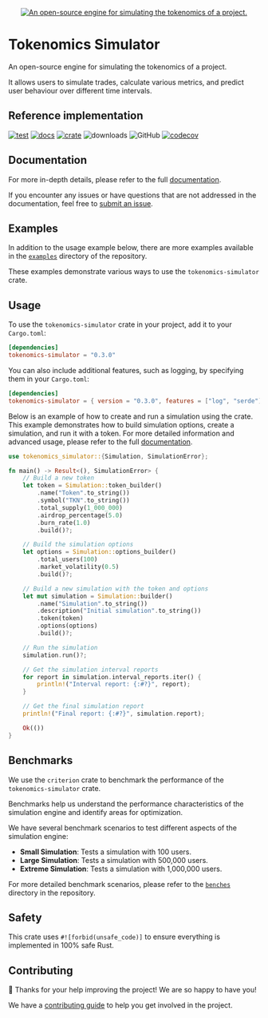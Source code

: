 <p align="center">
    <a href="https://simetrics.io" target="_blank">
          <picture><img src="https://github.com/user-attachments/assets/8030eaa1-e8be-49ea-9b8f-2636ad01326d" alt="An open-source engine for simulating the tokenomics of a project." style="width:auto;"></picture>
    </a>
</p>

# Tokenomics Simulator

An open-source engine for simulating the tokenomics of a project.

It allows users to simulate trades, calculate various metrics, and predict user behaviour over different time intervals.

## Reference implementation

[![test](https://github.com/simetrics-io/tokenomics-simulator-rs/actions/workflows/test.yml/badge.svg)](https://github.com/simetrics-io/tokenomics-simulator-rs/actions/workflows/test.yml)
[![docs](https://docs.rs/tokenomics-simulator/badge.svg)](https://docs.rs/tokenomics-simulator)
[![crate](https://img.shields.io/crates/v/tokenomics-simulator.svg)](https://crates.io/crates/tokenomics-simulator)
![downloads](https://img.shields.io/crates/d/tokenomics-simulator)
![GitHub](https://img.shields.io/github/license/simetrics-io/tokenomics-simulator-rs)
[![codecov](https://codecov.io/gh/simetrics-io/tokenomics-simulator-rs/graph/badge.svg?token=4MU5JOXW27)](https://codecov.io/gh/simetrics-io/tokenomics-simulator-rs)

## Documentation

For more in-depth details, please refer to the full [documentation](https://docs.rs/tokenomics-simulator).

If you encounter any issues or have questions that are not addressed in the documentation, feel free to [submit an issue](https://github.com/simetrics-io/tokenomics-simulator-rs/issues).

## Examples

In addition to the usage example below, there are more examples available in the [`examples`](https://github.com/simetrics-io/tokenomics-simulator-rs/tree/main/examples) directory of the repository.

These examples demonstrate various ways to use the `tokenomics-simulator` crate.

## Usage

To use the `tokenomics-simulator` crate in your project, add it to your `Cargo.toml`:

```toml
[dependencies]
tokenomics-simulator = "0.3.0"
```

You can also include additional features, such as logging, by specifying them in your `Cargo.toml`:

```toml
[dependencies]
tokenomics-simulator = { version = "0.3.0", features = ["log", "serde"] }
```

Below is an example of how to create and run a simulation using the crate.
This example demonstrates how to build simulation options, create a simulation, and run it with a token.
For more detailed information and advanced usage, please refer to the full [documentation](https://docs.rs/tokenomics-simulator).

```rust
use tokenomics_simulator::{Simulation, SimulationError};

fn main() -> Result<(), SimulationError> {
    // Build a new token
    let token = Simulation::token_builder()
        .name("Token".to_string())
        .symbol("TKN".to_string())
        .total_supply(1_000_000)
        .airdrop_percentage(5.0)
        .burn_rate(1.0)
        .build()?;

    // Build the simulation options
    let options = Simulation::options_builder()
        .total_users(100)
        .market_volatility(0.5)
        .build()?;

    // Build a new simulation with the token and options
    let mut simulation = Simulation::builder()
        .name("Simulation".to_string())
        .description("Initial simulation".to_string())
        .token(token)
        .options(options)
        .build()?;

    // Run the simulation
    simulation.run()?;

    // Get the simulation interval reports
    for report in simulation.interval_reports.iter() {
        println!("Interval report: {:#?}", report);
    }

    // Get the final simulation report
    println!("Final report: {:#?}", simulation.report);

    Ok(())
}
```

## Benchmarks

We use the `criterion` crate to benchmark the performance of the `tokenomics-simulator` crate.

Benchmarks help us understand the performance characteristics of the simulation engine and identify areas for optimization.

We have several benchmark scenarios to test different aspects of the simulation engine:

- **Small Simulation**: Tests a simulation with 100 users.
- **Large Simulation**: Tests a simulation with 500,000 users.
- **Extreme Simulation**: Tests a simulation with 1,000,000 users.

For more detailed benchmark scenarios, please refer to the [`benches`](https://github.com/simetrics-io/tokenomics-simulator-rs/tree/main/benches) directory in the repository.

## Safety

This crate uses `#![forbid(unsafe_code)]` to ensure everything is implemented in 100% safe Rust.

## Contributing

🎈 Thanks for your help improving the project! We are so happy to have you!

We have a [contributing guide](https://github.com/simetrics-io/tokenomics-simulator-rs/blob/main/CONTRIBUTING.md) to help you get involved in the project.
